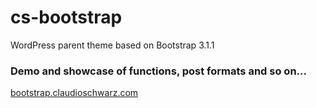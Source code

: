 cs-bootstrap
============

WordPress parent theme based on Bootstrap 3.1.1

### Demo and showcase of functions, post formats and so on...

[bootstrap.claudioschwarz.com](http://bootstrap.claudioschwarz.com/)